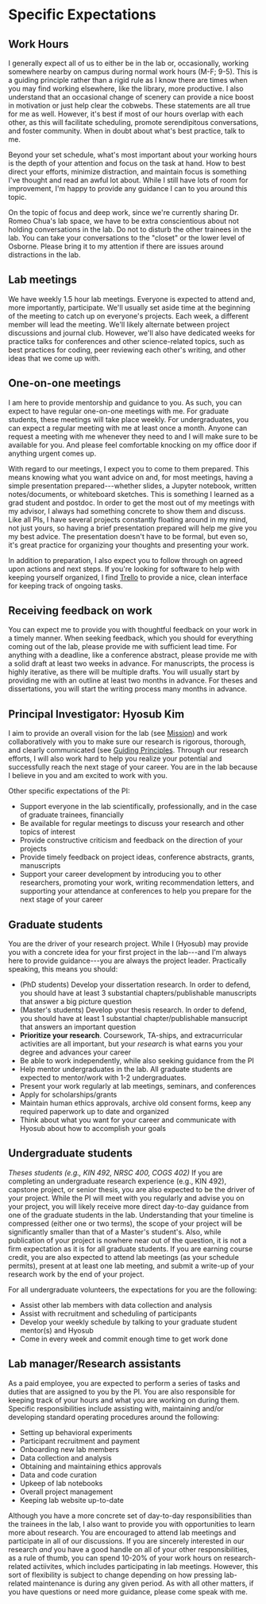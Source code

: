 # Specific Expectations

## Work Hours
I generally expect all of us to either be in the lab or, occasionally, working somewhere nearby on campus during normal work hours (M-F; 9-5). This is a guiding principle rather than a rigid rule as I know there are times when you may find working elsewhere, like the library, more productive. I also understand that an occasional change of scenery can provide a nice boost in motivation or just help clear the cobwebs. These statements are all true for me as well. However, it's best if most of our hours overlap with each other, as this will facilitate scheduling, promote serendipitous conversations, and foster community. When in doubt about what's best practice, talk to me. 

Beyond your set schedule, what's most important about your working hours is the depth of your attention and focus on the task at hand. How to best direct your efforts, minimize distraction, and maintain focus is something I've thought and read an awful lot about. While I still have lots of room for improvement, I'm happy to provide any guidance I can to you around this topic. 

On the topic of focus and deep work, since we're currently sharing Dr. Romeo Chua's lab space, we have to be extra conscientious about not holding conversations in the lab. Do not to disturb the other trainees in the lab. You can take your conversations to the "closet" or the lower level of Osborne. Please bring it to my attention if there are issues around distractions in the lab. 


## Lab meetings
We have weekly 1.5 hour lab meetings. Everyone is expected to attend and, more importantly, participate. We'll usually set aside time at the beginning of the meeting to catch up on everyone's projects. Each week, a different member will lead the meeting. We'll likely alternate between project discussions and journal club. However, we'll also have dedicated weeks for practice talks for conferences and other science-related topics, such as best practices for coding, peer reviewing each other's writing, and other ideas that we come up with. 


## One-on-one meetings
I am here to provide mentorship and guidance to you. As such, you can expect to have regular one-on-one meetings with me. For graduate students, these meetings will take place weekly. For undergraduates, you can expect a regular meeting with me at least once a month. Anyone can request a meeting with me whenever they need to and I will make sure to be available for you. And please feel comfortable knocking on my office door if anything urgent comes up. 

With regard to our meetings, I expect you to come to them prepared. This means knowing what you want advice on and, for most meetings, having a simple presentation prepared---whether slides, a Jupyter notebook, written notes/documents, or whiteboard sketches. This is something I learned as a grad student and postdoc. In order to get the most out of my meetings with my advisor, I always had something concrete to show them and discuss. Like all PIs, I have several projects constantly floating around in my mind, not just yours, so having a brief presentation prepared will help me give you my best advice. The presentation doesn't have to be formal, but even so, it's great practice for organizing your thoughts and presenting your work. 

In addition to preparation, I also expect you to follow through on agreed upon actions and next steps. If you're looking for software to help with keeping yourself organized, I find [Trello](https://trello.com/) to provide a nice, clean interface for keeping track of ongoing tasks. 


## Receiving feedback on work
You can expect me to provide you with thoughtful feedback on your work in a timely manner. When seeking feedback, which you should for everything coming out of the lab, please provide me with sufficient lead time. For anything with a deadline, like a conference abstract, please provide me with a solid draft at least two weeks in advance. For manuscripts, the process is highly iterative, as there will be multiple drafts. You will usually start by providing me with an outline at least two months in advance. For theses and dissertations, you will start the writing process many months in advance. 


## Principal Investigator: Hyosub Kim
I aim to provide an overall vision for the lab (see [Mission](#mission)) and work collaboratively with you to make sure our research is rigorous, thorough, and clearly communicated (see [Guiding Principles](#guiding-principles). Through our research efforts, I will also work hard to help you realize your potential and successfully reach the next stage of your career. You are in the lab because I believe in you and am excited to work with you. 

Other specific expectations of the PI: 
- Support everyone in the lab scientifically, professionally, and in the case of graduate trainees, financially
- Be available for regular meetings to discuss your research and other topics of interest
- Provide constructive criticism and feedback on the direction of your projects
- Provide timely feedback on project ideas, conference abstracts, grants, manuscripts
- Support your career development by introducing you to other researchers, promoting your work, writing recommendation letters, and supporting your attendance at conferences to help you prepare for the next stage of your career  


## Graduate students
You are the driver of your research project. While I (Hyosub) may provide you with a concrete idea for your first project in the lab---and I'm always here to provide guidance---you are always the project leader. Practically speaking, this means you should: 

- (PhD students) Develop your dissertation research. In order to defend, you should have at least 3 substantial chapters/publishable manuscripts that answer a big picture question
- (Master's students) Develop your thesis research. In order to defend, you should have at least 1 substantial chapter/publishable mansucript that answers an important question
- **Prioritize your research**. Coursework, TA-ships, and extracurricular activities are all important, but your *research* is what earns you your degree and advances your career 
- Be able to work independently, while also seeking guidance from the PI
- Help mentor undergraduates in the lab. All graduate students are expected to mentor/work with 1-2 undergraduates. 
- Present your work regularly at lab meetings, seminars, and conferences
- Apply for scholarships/grants
- Maintain human ethics approvals, archive old consent forms, keep any required paperwork up to date and organized
- Think about what you want for your career and communicate with Hyosub about how to accomplish your goals
  

## Undergraduate students
*Theses students (e.g., KIN 492, NRSC 400, COGS 402)* 
If you are completing an undergraduate research experience (e.g., KIN 492), capstone project, or senior thesis, you are also expected to be the driver of your project. While the PI will meet with you regularly and advise you on your project, you will likely receive more direct day-to-day guidance from one of the graduate students in the lab. Understanding that your timeline is compressed (either one or two terms), the scope of your project will be significantly smaller than that of a Master's student's. Also, while publication of your project is nowhere near out of the question, it is not a firm expectation as it is for all graduate students. If you are earning course credit, you are also expected to attend lab meetings (as your schedule permits), present at at least one lab meeting, and submit a write-up of your research work by the end of your project. 

For all undergraduate volunteers, the expectations for you are the following:
- Assist other lab members with data collection and analysis
- Assist with recruitment and scheduling of participants
- Develop your weekly schedule by talking to your graduate student mentor(s) and Hyosub
- Come in every week and commit enough time to get work done


## Lab manager/Research assistants
As a paid employee, you are expected to perform a series of tasks and duties that are assigned to you by the PI. You are also responsible for keeping track of your hours and what you are working on during them. Specific responsibilities include assisting with, maintaining and/or developing standard operating procedures around the following:
- Setting up behavioral experiments
- Participant recruitment and payment
- Onboarding new lab members
- Data collection and analysis
- Obtaining and maintaining ethics approvals
- Data and code curation
- Upkeep of lab notebooks
- Overall project management
- Keeping lab website up-to-date 

Although you have a more concrete set of day-to-day responsibilities than the trainees in the lab, I also want to provide you with opportunities to learn more about research. You are encouraged to attend lab meetings and participate in all of our discussions. If you are sincerely interested in our research *and* you have a good handle on all of your other responsibilities, as a rule of thumb, you can spend 10-20% of your work hours on research-related actiivites, which includes participating in lab meetings. However, this sort of flexibility is subject to change depending on how pressing lab-related maintenance is during any given period. As with all other matters, if you have questions or need more guidance, please come speak with me. 